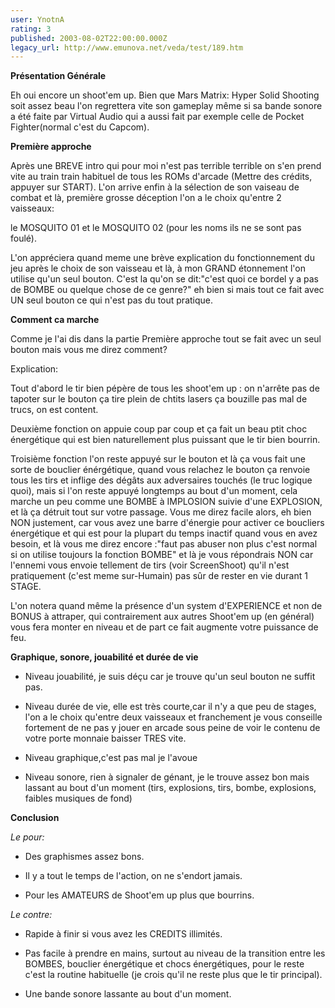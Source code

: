 ```yaml
---
user: YnotnA
rating: 3
published: 2003-08-02T22:00:00.000Z
legacy_url: http://www.emunova.net/veda/test/189.htm
---
```

**Présentation Générale**  

Eh oui encore un shoot'em up. Bien que Mars Matrix: Hyper Solid Shooting soit assez beau l'on regrettera vite son gameplay même si sa bande sonore a été faite par Virtual Audio qui a aussi fait par exemple celle de Pocket Fighter(normal c'est du Capcom).  

  

**Première approche**  

Après une BREVE intro qui pour moi n'est pas terrible terrible on s'en prend vite au train train habituel de tous les ROMs d'arcade (Mettre des crédits, appuyer sur START). L'on arrive enfin à la sélection de son vaiseau de combat et là, première grosse déception l'on a le choix qu'entre 2 vaisseaux:  

le MOSQUITO 01 et le MOSQUITO 02 (pour les noms ils ne se sont pas foulé).  

L'on appréciera quand meme une brève explication du fonctionnement du jeu après le choix de son vaisseau et là, à mon GRAND étonnement l'on utilise qu'un seul bouton. C'est la qu'on se dit:"c'est quoi ce bordel y a pas de BOMBE ou quelque chose de ce genre?" eh bien si mais tout ce fait avec UN seul bouton ce qui n'est pas du tout pratique.  

  

**Comment ca marche**  

Comme je l'ai dis dans la partie Première approche tout se fait avec un seul bouton mais vous me direz comment?  

Explication:  

Tout d'abord le tir bien pépère de tous les shoot'em up : on n'arrête pas de tapoter sur le bouton ça tire plein de chtits lasers ça bouzille pas mal de trucs, on est content.  

Deuxième fonction on appuie coup par coup et ça fait un beau ptit choc énergétique qui est bien naturellement plus puissant que le tir bien bourrin.  

Troisième fonction l'on reste appuyé sur le bouton et là ça vous fait une sorte de bouclier énérgétique, quand vous relachez le bouton ça renvoie tous les tirs et inflige des dégâts aux adversaires touchés (le truc logique quoi), mais si l'on reste appuyé longtemps au bout d'un moment, cela marche un peu comme une BOMBE à IMPLOSION suivie d'une EXPLOSION, et là ça détruit tout sur votre passage. Vous me direz facile alors, eh bien NON justement, car vous avez une barre d'énergie pour activer ce boucliers énergétique et qui est pour la plupart du temps inactif quand vous en avez besoin, et là vous me direz encore :"faut pas abuser non plus c'est normal si on utilise toujours la fonction BOMBE" et là je vous répondrais NON car l'ennemi vous envoie tellement de tirs (voir ScreenShoot) qu'il n'est pratiquement (c'est meme sur-Humain) pas sûr de rester en vie durant 1 STAGE.   

L'on notera quand même la présence d'un system d'EXPERIENCE et non de BONUS à attraper, qui contrairement aux autres Shoot'em up (en général) vous fera monter en niveau et de part ce fait augmente votre puissance de feu.  

  

**Graphique, sonore, jouabilité et durée de vie**  

- Niveau jouabilité, je suis déçu car je trouve qu'un seul bouton ne suffit pas.  

- Niveau durée de vie, elle est très courte,car il n'y a que peu de stages, l'on a le choix qu'entre deux vaisseaux et franchement je vous conseille fortement de ne pas y jouer en arcade sous peine de voir le contenu de votre porte monnaie baisser TRES vite.  

- Niveau graphique,c'est pas mal je l'avoue  

- Niveau sonore, rien à signaler de génant, je le trouve assez bon mais lassant au bout d'un moment (tirs, explosions, tirs, bombe, explosions, faibles musiques de fond)  

  

**Conclusion**  

_Le pour:_  

+ Des graphismes assez bons.  

+ Il y a tout le temps de l'action, on ne s'endort jamais.  

+ Pour les AMATEURS de Shoot'em up plus que bourrins.  

  

_Le contre:_  

- Rapide à finir si vous avez les CREDITS illimités.  

- Pas facile à prendre en mains, surtout au niveau de la transition entre les BOMBES, bouclier énergétique et chocs énergétiques, pour le reste c'est la routine habituelle (je crois qu'il ne reste plus que le tir principal).  

- Une bande sonore lassante au bout d'un moment.